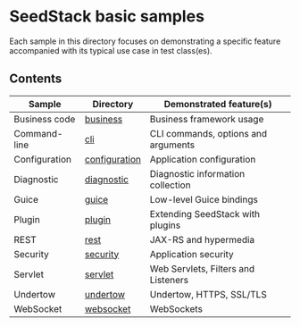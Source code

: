 # SeedStack basic samples

Each sample in this directory focuses on demonstrating a specific feature accompanied with its typical use case in
test class(es).

## Contents

| Sample | Directory | Demonstrated feature(s) |
|---|---|---|
| Business code | [business](https://github.com/seedstack/samples/tree/master/basics/business) | Business framework usage |
| Command-line | [cli](https://github.com/seedstack/samples/tree/master/basics/cli) | CLI commands, options and arguments |
| Configuration | [configuration](https://github.com/seedstack/samples/tree/master/basics/configuration) | Application configuration |
| Diagnostic | [diagnostic](https://github.com/seedstack/samples/tree/master/basics/diagnostic) | Diagnostic information collection |
| Guice | [guice](https://github.com/seedstack/samples/tree/master/basics/guice) | Low-level Guice bindings |
| Plugin | [plugin](https://github.com/seedstack/samples/tree/master/basics/plugin) | Extending SeedStack with plugins  |
| REST | [rest](https://github.com/seedstack/samples/tree/master/basics/rest) | JAX-RS and hypermedia |
| Security | [security](https://github.com/seedstack/samples/tree/master/basics/security) | Application security |
| Servlet | [servlet](https://github.com/seedstack/samples/tree/master/basics/servlet) | Web Servlets, Filters and Listeners |
| Undertow | [undertow](https://github.com/seedstack/samples/tree/master/basics/undertow) | Undertow, HTTPS, SSL/TLS |
| WebSocket | [websocket](https://github.com/seedstack/samples/tree/master/basics/websocket) | WebSockets |
